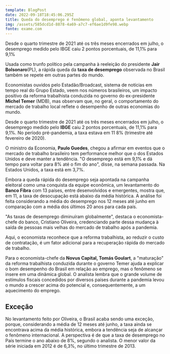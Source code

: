 ```yaml
---
template: BlogPost
date: 2022-09-18T18:45:06.295Z
title: Queda do desemprego é fenômeno global, aponta levantamento
img: /assets/585dcd1d-8878-4a69-a7c7-ef6ae1d9fe98.webp
fonte: exame.com
---
```

Desde o quarto trimestre de 2021 até os três meses encerrados em julho, o desemprego medido pelo IBGE caiu 2 pontos porcentuais, de 11,1% para 9,1%

Usada como trunfo político pela campanha à reeleição do presidente **Jair Bolsonaro**(PL), a rápida queda da **taxa de desemprego** observada no Brasil também se repete em outras partes do mundo.

Economistas ouvidos pelo Estadão/Broadcast, sistema de notícias em tempo real do Grupo Estado, veem nos números brasileiros, um impacto positivo da reforma trabalhista conduzida no governo do ex-presidente **Michel Temer** (MDB), mas observam que, no geral, o comportamento do mercado de trabalho local reflete o desempenho de outras economias do mundo.

Desde o quarto trimestre de 2021 até os três meses encerrados em julho, o desemprego medido pelo **IBGE** caiu 2 pontos porcentuais, de 11,1% para 9,1%. No período pré-pandemia, a taxa estava em 11 8% (trimestre até fevereiro de 2020).

O ministro da Economia, **Paulo Guedes**, chegou a afirmar em eventos que o mercado de trabalho brasileiro tem performance melhor que o dos Estados Unidos e deve manter a tendência. "O desemprego está em 9,1% e dá tempo para voltar para 8% até o fim do ano", disse, na semana passada. Na Estados Unidos, a taxa está em 3,7%.

Embora a queda rápida do desemprego seja apontada na campanha eleitoral como uma conquista da equipe econômica, um levantamento do **Banco Fibra** com 13 países, entre desenvolvidos e emergentes, mostra que, em 11, a taxa de desocupação está abaixo da média histórica. A análise foi feita considerando a média do desemprego nos 12 meses até junho em comparação com a média dos últimos 20 anos para cada país.

"As taxas de desemprego diminuíram globalmente", destaca o economista-chefe do banco, Cristiano Oliveira, credenciando parte dessa mudança à saída de pessoas mais velhas do mercado de trabalho após a pandemia.

Aqui, o economista reconhece que a reforma trabalhista, ao reduzir o custo de contratação, é um fator adicional para a recuperação rápida do mercado de trabalho.

Para o economista-chefe da **Novus Capital, Tomás Goulart**, a "maturação" da reforma trabalhista conduzida durante o governo Temer ajuda a explicar o bom desempenho do Brasil em relação ao emprego, mas o fenômeno se insere em uma dinâmica global. O analista lembra que o grande volume de estímulos fiscais concedidos por diversos países durante a pandemia levou o mundo a crescer acima do potencial e, consequentemente, a um aquecimento do emprego.

## Exceção

No levantamento feito por Oliveira, o Brasil acaba sendo uma exceção, porque, considerando a média de 12 meses até junho, a taxa ainda se encontrava acima da média histórica, embora a tendência seja de alcançar o fenômeno internacional. A perspectiva é de que a taxa de desemprego no País termine o ano abaixo de 8%, segundo o analista. O menor valor da série iniciada em 2012 é de 6,3%, no último trimestre de 2013.